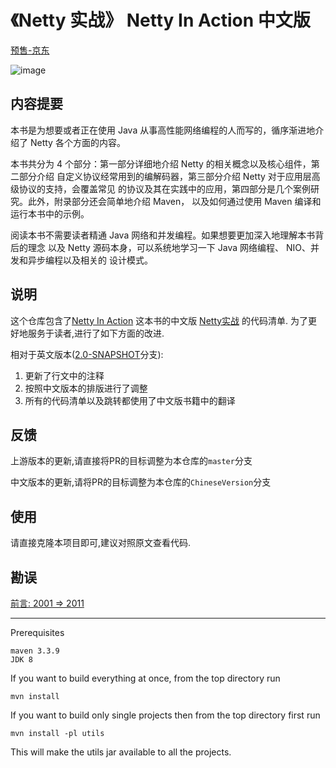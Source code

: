 # 《Netty 实战》 Netty In Action 中文版

[预售-京东](https://item.jd.com/12070975.html)

![image](https://cloud.githubusercontent.com/assets/501740/25295296/94d2ef06-2715-11e7-9a2a-916d77014cfc.png)


## 内容提要

本书是为想要或者正在使用 Java 从事高性能网络编程的人而写的，循序渐进地介绍了 Netty
各个方面的内容。

本书共分为 4 个部分：第一部分详细地介绍 Netty 的相关概念以及核心组件，第二部分介绍
自定义协议经常用到的编解码器，第三部分介绍 Netty 对于应用层高级协议的支持，会覆盖常见
的协议及其在实践中的应用，第四部分是几个案例研究。此外，附录部分还会简单地介绍 Maven，
以及如何通过使用 Maven 编译和运行本书中的示例。

阅读本书不需要读者精通 Java 网络和并发编程。如果想要更加深入地理解本书背后的理念
以及 Netty 源码本身，可以系统地学习一下 Java 网络编程、 NIO、并发和异步编程以及相关的
设计模式。

## 说明

这个仓库包含了[Netty In Action](http://www.manning.com/maurer/) 这本书的中文版 [Netty实战](http://www.epubit.com.cn) 的代码清单.
为了更好地服务于读者,进行了如下方面的改进.


相对于英文版本([2.0-SNAPSHOT](https://github.com/ReactivePlatform/netty-in-action-cn/tree/2.0-SNAPSHOT)分支):

1. 更新了行文中的注释
2. 按照中文版本的排版进行了调整
3. 所有的代码清单以及跳转都使用了中文版书籍中的翻译


## 反馈

上游版本的更新,请直接将PR的目标调整为本仓库的`master`分支

中文版本的更新,请将PR的目标调整为本仓库的`ChineseVersion`分支

## 使用

请直接克隆本项目即可,建议对照原文查看代码.

## 勘误
[前言: 2001 => 2011](https://github.com/ReactivePlatform/netty-in-action-cn/issues/2)

-----

Prerequisites

    maven 3.3.9
    JDK 8


If you want to build everything at once, from the top directory run

	mvn install


If you want to build only single projects then from the top directory first run

	mvn install -pl utils


This will make the utils jar available to all the projects.
